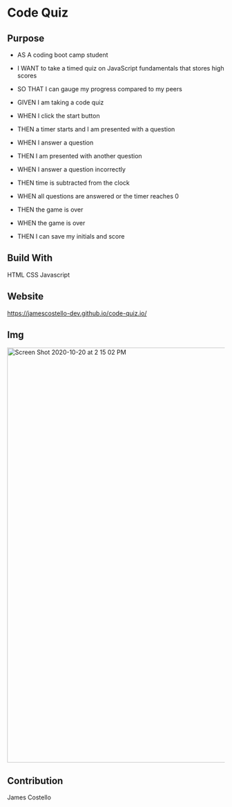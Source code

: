 # Code Quiz

## Purpose 
* AS A coding boot camp student
* I WANT to take a timed quiz on JavaScript fundamentals that stores high scores
* SO THAT I can gauge my progress compared to my peers

* GIVEN I am taking a code quiz
* WHEN I click the start button
* THEN a timer starts and I am presented with a question
* WHEN I answer a question
* THEN I am presented with another question
* WHEN I answer a question incorrectly
* THEN time is subtracted from the clock
* WHEN all questions are answered or the timer reaches 0
* THEN the game is over
* WHEN the game is over
* THEN I can save my initials and score

## Build With
HTML
CSS
Javascript

## Website
https://jamescostello-dev.github.io/code-quiz.io/

## Img
<img width="960" alt="Screen Shot 2020-10-20 at 2 15 02 PM" src="https://user-images.githubusercontent.com/28774706/96644960-b42fc000-12de-11eb-9ba6-2e92e7004c74.png">

## Contribution 
James Costello
